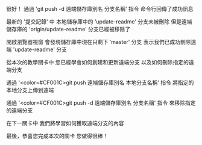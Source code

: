 很好！
通過 'git push -d 遠端儲存庫別名 分支名稱' 指令
命令行回傳了成功訊息

最新的 '提交記錄' 中
本地儲存庫中的 'update-readme' 分支未被刪除
但是遠端儲存庫的 'origin/update-readme' 分支已經被移除了

開啟瀏覽器視窗
會發現儲存庫中現在只剩下 'master' 分支
表示我們已成功刪除遠端 'update-readme' 分支

從本次的教學關卡中
您已經學會如何創建和更新遠端分支
以及如何刪除指定的遠端分支

通過 '<color=#CF001C>git push 遠端儲存庫別名 本地分支名稱</color>' 指令
將指定的本地分支上傳到遠端

通過 '<color=#CF001C>git push -d 遠端儲存庫別名 分支名稱</color>' 指令
來移除指定的遠端分支

在下一關卡中
我們將學習如何獲取遠端分支的內容

最後，恭喜您完成本次的關卡
您做得很棒！